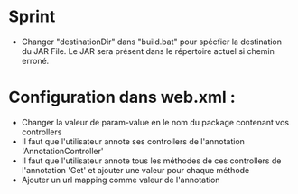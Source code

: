 # Sprint

- Changer "destinationDir" dans "build.bat" pour spécfier la destination du JAR File. Le JAR sera présent dans le répertoire actuel si chemin erroné.


# Configuration dans web.xml : 

- Changer la valeur de param-value en le nom du package contenant vos controllers 
- Il faut que l'utilisateur annote ses controllers de l'annotation 'AnnotationController'
- Il faut que l'utilisateur annote tous les méthodes de ces controllers de l'annotation 'Get' et ajouter une valeur pour chaque méthode
- Ajouter un url mapping comme valeur de l'annotation
